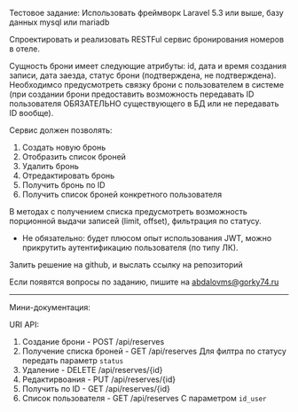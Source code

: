 Тестовое задание:
Использовать фреймворк Laravel 5.3 или выше, базу данных mysql или mariadb

Спроектировать и реализовать RESTFul сервис бронирования номеров в отеле.

Сущность брони имеет следующие атрибуты: id, дата и время создания записи, дата заезда, статус брони (подтверждена, не подтверждена). Необходимсо предусмотреть связку брони с пользователем в системе (при создании брони предоставить возможность передавать ID пользователя ОБЯЗАТЕЛЬНО существующего в БД или не передавать ID вообще).

Сервис должен позволять:
1) Создать новую бронь
2) Отобразить список броней
3) Удалить бронь
4) Отредактировать бронь
5) Получить бронь по ID
6) Получить список броней конкретного пользователя

В методах с получением списка предусмотреть возможность порционной выдачи записей (limit, offset), фильтрация по статусу.

* Не обязательно: будет плюсом опыт использования JWT, можно прикрутить аутентификацию пользователя (по типу ЛК).

Залить решение на github, и выслать ссылку на репозиторий

Если появятся вопросы по заданию, пишите на abdalovms@gorky74.ru

---

Мини-документация:

URI API:
1) Создание брони - POST /api/reserves
2) Получение списка броней - GET /api/reserves
    Для филтра по статусу передать параметр ```status``` 
3) Удаление - DELETE /api/reserves/{id}
4) Редактирвоания - PUT /api/reserves/{id}
5) Получить по ID - GET /api/reserves/{id}
6) Список пользователя - GET /api/reserves
    С параметром ```id_user```
